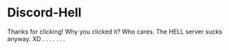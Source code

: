 # Discord-Hell
Thanks for clicking! Why you clicked it? Who cares. The HELL server sucks anyway. XD
.
.
.
.
.
.
.
